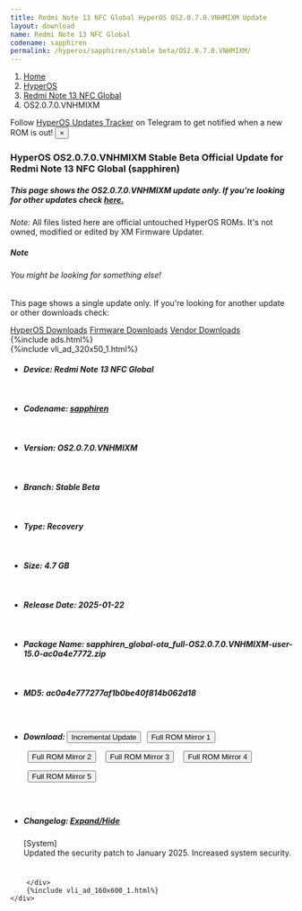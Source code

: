 ```yaml
---
title: Redmi Note 13 NFC Global HyperOS OS2.0.7.0.VNHMIXM Update
layout: download
name: Redmi Note 13 NFC Global
codename: sapphiren
permalink: /hyperos/sapphiren/stable beta/OS2.0.7.0.VNHMIXM/
---
```

<nav aria-label="breadcrumb">
    <ol class="breadcrumb">
        <li class="breadcrumb-item"><a href="/">Home</a></li>
        <li class="breadcrumb-item"><a href="/hyperos/">HyperOS</a></li>
        <li class="breadcrumb-item"><a href="/hyperos/sapphiren/">Redmi Note 13 NFC Global</a></li>
        <li class="breadcrumb-item active" aria-current="page">OS2.0.7.0.VNHMIXM</li>
    </ol>
</nav>
<div class="alert alert-primary alert-dismissible fade show" role="alert">
    Follow <a href="https://t.me/MIUIUpdatesTracker" class="alert-link">HyperOS Updates Tracker</a> on Telegram to get
    notified when a new ROM is out!
    <button type="button" class="close" data-dismiss="alert" aria-label="Close">
        <span aria-hidden="true">&times;</span>
    </button>
</div>
<div class="col-12 mx-auto">
    <h3 class="title bg-light p-2 rounded">HyperOS OS2.0.7.0.VNHMIXM Stable Beta Official Update for Redmi Note 13 NFC Global (sapphiren)</h3>
    <h5>This page shows the OS2.0.7.0.VNHMIXM update only. If you're looking for other updates check
        <a href="/hyperos/sapphiren/">here.</a></h5>
    <p><i>Note: </i>All files listed here are official untouched HyperOS ROMs.
        It's not owned, modified or edited by XM Firmware Updater.</p>
    <div class="card">
        <div class="card-body">
            <h5 class="card-title">Note</h5>
            <h6 class="card-subtitle mb-2 text-muted">You might be looking for something else!</h6>
            <p class="card-text">This page shows a single update only.
                If you're looking for another update or other downloads check:</p>
            <a href="/hyperos/" class="card-link">HyperOS Downloads</a>
            <a href="/firmware/" class="card-link">Firmware Downloads</a>
            <a href="/vendor/" class="card-link">Vendor Downloads</a>
        </div>
    </div>
    {%include ads.html%}
    <div class="row justify-content-center">
        <div class="col-10" id="downloads">
                    <div class="card card-body">
            {%include vli_ad_320x50_1.html%}
            <ul class="list-unstyled">
                <li style="padding-bottom: 10px;">
                    <h5><b>Device: </b>Redmi Note 13 NFC Global</h5>
                </li>
                <li style="padding-bottom: 10px;">
                    <h5><b>Codename: </b> <a href="/hyperos/sapphiren/" target="_blank">sapphiren</a> </h5>
                </li>
                <li style="padding-bottom: 10px;">
                    <h5><b>Version: </b>OS2.0.7.0.VNHMIXM</h5>
                </li>
                <li style="padding-bottom: 10px;">
                    <h5><b>Branch: </b>Stable Beta</h5>
                </li>
                <li style="padding-bottom: 10px;">
                    <h5><b>Type: </b>Recovery</h5>
                </li>
                <li style="padding-bottom: 10px;">
                    <h5><b>Size: </b>4.7 GB</h5>
                </li>
                <li style="padding-bottom: 10px;">
                    <h5><b>Release Date: </b>2025-01-22</h5>
                </li>
                <li style="padding-bottom: 10px;">
                    <h5><b>Package Name: </b><span id="filename" class="text-dark">sapphiren_global-ota_full-OS2.0.7.0.VNHMIXM-user-15.0-ac0a4e7772.zip</span></h5>
                </li>
                <li style="padding-bottom: 10px;">
                    <h5><b>MD5: </b><span id="md5" class="text-muted">ac0a4e777277af1b0be40f814b062d18</span></h5>
                </li>
                <li style="padding-bottom: 10px;">
                    <h5><b>Download: </b><button type="button" id="incremental_download" class="btn btn-warning" onclick="window.open('https://bigota.d.miui.com/OS2.0.7.0.VNHMIXM/sapphiren_global-ota_incremental-OS2.0.6.0.VNHMIXM-OS2.0.7.0.VNHMIXM-user-15.0-8466e002e7.zip', '_blank');"><i class="fa fa-download"></i> Incremental Update</button> <button type="button" id="download" class="btn btn-primary" style="margin: 7px;" onclick="window.open('https://cdnorg.d.miui.com/OS2.0.7.0.VNHMIXM/sapphiren_global-ota_full-OS2.0.7.0.VNHMIXM-user-15.0-ac0a4e7772.zip', '_blank');"><i class="fa fa-download"></i> Full ROM Mirror 1</button> <button type="button" id="download" class="btn btn-primary" style="margin: 7px;" onclick="window.open('https://bkt-sgp-miui-ota-update-alisgp.oss-ap-southeast-1.aliyuncs.com/OS2.0.7.0.VNHMIXM/sapphiren_global-ota_full-OS2.0.7.0.VNHMIXM-user-15.0-ac0a4e7772.zip', '_blank');"><i class="fa fa-download"></i> Full ROM Mirror 2</button> <button type="button" id="download" class="btn btn-primary" style="margin: 7px;" onclick="window.open('https://bn.d.miui.com/OS2.0.7.0.VNHMIXM/sapphiren_global-ota_full-OS2.0.7.0.VNHMIXM-user-15.0-ac0a4e7772.zip', '_blank');"><i class="fa fa-download"></i> Full ROM Mirror 3</button> <button type="button" id="download" class="btn btn-primary" style="margin: 7px;" onclick="window.open('https://bigota.d.miui.com/OS2.0.7.0.VNHMIXM/sapphiren_global-ota_full-OS2.0.7.0.VNHMIXM-user-15.0-ac0a4e7772.zip', '_blank');"><i class="fa fa-download"></i> Full ROM Mirror 4</button> <button type="button" id="download" class="btn btn-primary" style="margin: 7px;" onclick="window.open('https://hugeota.d.miui.com/OS2.0.7.0.VNHMIXM/sapphiren_global-ota_full-OS2.0.7.0.VNHMIXM-user-15.0-ac0a4e7772.zip', '_blank');"><i class="fa fa-download"></i> Full ROM Mirror 5</button></h5>
                </li>
                <li style="padding-bottom: 10px;">
                    <h5><b>Changelog: </b><a href="#sapphiren_1_changelog" data-toggle="collapse" role="button"
                            aria-expanded="false" aria-controls="sapphiren_1_changelog"> <i class="fa fa-arrow-down"
                                aria-hidden="true"></i> Expand/Hide</a></h5>
                    <div class="collapse" id="sapphiren_1_changelog">
                        <p id="changelog_text">[System]<br>Updated the security patch to January 2025. Increased system security.</p>
                    </div>
                </li>
            </ul>
        </div>

        </div>
        {%include vli_ad_160x600_1.html%}
    </div>
</div>
